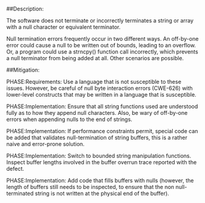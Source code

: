 ##Description:

The software does not terminate or incorrectly terminates a string or array with a null character or equivalent terminator.

Null termination errors frequently occur in two different ways. An off-by-one error could cause a null to be written out of bounds, leading to an overflow. Or, a program could use a strncpy() function call incorrectly, which prevents a null terminator from being added at all. Other scenarios are possible.

##Mitigation:


PHASE:Requirements:
Use a language that is not susceptible to these issues. However, be careful of null byte interaction errors (CWE-626) with lower-level constructs that may be written in a language that is susceptible.

PHASE:Implementation:
Ensure that all string functions used are understood fully as to how they append null characters. Also, be wary of off-by-one errors when appending nulls to the end of strings.

PHASE:Implementation:
If performance constraints permit, special code can be added that validates null-termination of string buffers, this is a rather naive and error-prone solution.

PHASE:Implementation:
Switch to bounded string manipulation functions. Inspect buffer lengths involved in the buffer overrun trace reported with the defect.

PHASE:Implementation:
Add code that fills buffers with nulls (however, the length of buffers still needs to be inspected, to ensure that the non null-terminated string is not written at the physical end of the buffer).

